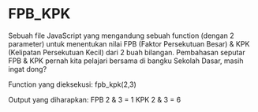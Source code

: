 # FPB_KPK
Sebuah file JavaScript yang mengandung sebuah function (dengan 2 parameter) untuk menentukan nilai FPB (Faktor Persekutuan Besar) &amp; KPK (Kelipatan Persekutuan Kecil) dari 2 buah bilangan. Pembahasan seputar FPB &amp; KPK pernah kita pelajari bersama di bangku Sekolah Dasar, masih ingat dong?

Function yang dieksekusi:
fpb_kpk(2,3)

Output yang diharapkan:
FPB 2 & 3 = 1
KPK 2 & 3 = 6
